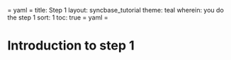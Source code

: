 = yaml =
title: Step 1
layout: syncbase_tutorial
theme: teal
wherein: you do the step 1
sort: 1
toc: true
= yaml =

# Introduction to step 1
